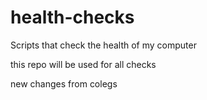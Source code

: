 # health-checks
Scripts that check the health of my computer

this repo will be used for all checks

new changes from colegs
